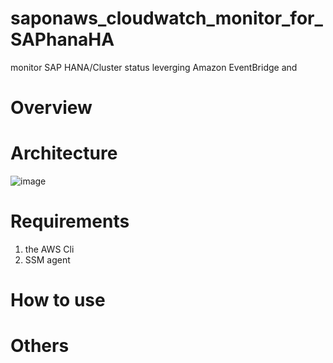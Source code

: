 # saponaws_cloudwatch_monitor_for_SAPhanaHA
monitor SAP HANA/Cluster status leverging Amazon EventBridge and 
# Overview

# Architecture

![image](https://user-images.githubusercontent.com/13673388/154610281-bf9292f5-969a-4f97-83c0-2f7e97cf8c56.png)

# Requirements
1. the AWS Cli
2. SSM agent

# How to use

# Others
